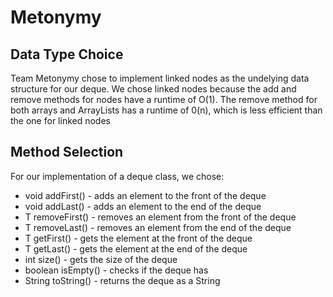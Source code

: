 # Metonymy

## Data Type Choice

Team Metonymy chose to implement linked nodes as the undelying data structure for our deque. We chose linked nodes because the add and remove methods for nodes have a runtime of O(1). The remove method for both arrays and ArrayLists has a runtime of 0(n), which is less efficient than the one for linked nodes

## Method Selection

For our implementation of a deque class, we chose:
* void addFirst() - adds an element to the front of the deque
* void addLast() - adds an element to the end of the deque
* T removeFirst() - removes an element from the front of the deque
* T removeLast() - removes an element from the end of the deque
* T getFirst() - gets the element at the front of the deque
* T getLast() - gets the element at the end of the deque
* int size() - gets the size of the deque
* boolean isEmpty() - checks if the deque has 
* String toString() - returns the deque as a String
